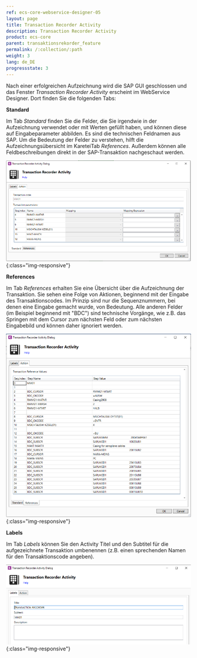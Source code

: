 ```yaml
---
ref: ecs-core-webservice-designer-05
layout: page
title: Transaction Recorder Activity
description: Transaction Recorder Activity
product: ecs-core
parent: transaktionsrekorder_feature
permalink: /:collection/:path
weight: 3
lang: de_DE
progressstate: 3
---
```


Nach einer erfolgreichen Aufzeichnung wird die SAP GUI geschlossen und das Fenster *Transaction Recorder Activity* erscheint im WebService Designer. Dort finden Sie die folgenden Tabs:

**Standard**

Im Tab *Standard* finden Sie die Felder, die Sie irgendwie in der Aufzeichnung verwendet oder mit Werten gefüllt haben, und können diese auf Eingabeparameter abbilden. Es sind die technischen Feldnamen aus SAP. 
Um die Bedeutung der Felder zu verstehen, hilft die Aufzeichnungsübersicht im KareteiTab *References*. Außerdem können alle Feldbeschreibungen direkt in der SAP-Transaktion nachgeschaut werden. 

![ta_rec_feature_10](/img/content/ecscore/ecscore-wsd_ta_rec_10.png){:class="img-responsive"}

**References**

Im Tab *References* erhalten Sie eine Übersicht über die Aufzeichnung der Transaktion. Sie sehen eine Folge von Aktionen, beginnend mit der Eingabe des Transaktionscodes.
Im Prinzip sind nur die Sequenznummern, bei denen eine Eingabe gemacht wurde, von Bedeutung. Alle anderen Felder (im Beispiel beginnend mit "BDC") sind technische Vorgänge, 
wie z.B. das Springen mit dem Cursor zum nächsten Feld oder zum nächsten Eingabebild und können daher ignoriert werden.

![ta_rec_feature_11](/img/content/ecscore/ecscore-wsd_ta_rec_11.png){:class="img-responsive"}

  
**Labels**

Im Tab *Labels* können Sie den Activity Titel und den Subtitel für die aufgezeichnete Transaktion umbenennen (z.B. einen sprechenden Namen für den Transaktionscode angeben).

![ta_rec_feature_24](/img/content/ecscore/ecscore-wsd_ta_rec_24.png){:class="img-responsive"}
